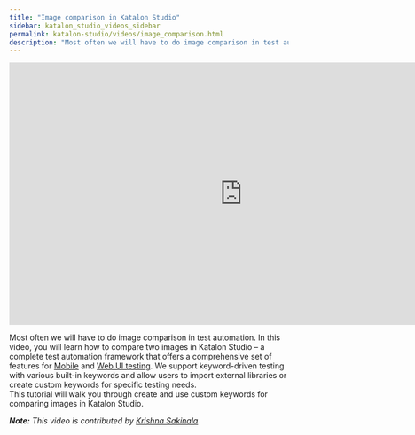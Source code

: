 ```yaml
---
title: "Image comparison in Katalon Studio"
sidebar: katalon_studio_videos_sidebar
permalink: katalon-studio/videos/image_comparison.html
description: "Most often we will have to do image comparison in test automation. This tutorial will walk you through create and use custom keywords for comparing images."
---
```

<iframe width="840" height="473" src="https://www.youtube.com/embed/PUZ4Pu1YkhM?feature=oembed" frameborder="0" allow="autoplay; encrypted-media" allowfullscreen="">&nbsp;</iframe>

Most often we will have to do image comparison in test automation. In this video, you will learn how to compare two images in Katalon Studio – a complete test automation framework that offers a comprehensive set of features for [Mobile](/katalon-studio/tutorials/test-design/testing-mobile-apps-using-katalon-studio-kobiton/) and [Web UI testing](/katalon-studio/tutorials/sample-web-automation-test-project/). We support keyword-driven testing with various built-in keywords and allow users to import external libraries or create custom keywords for specific testing needs.  
This tutorial will walk you through create and use custom keywords for comparing images in Katalon Studio.

_**Note:** This video is contributed by [Krishna Sakinala](https://www.youtube.com/channel/UCmQRa3pWM9zsB474URz8ESg)_